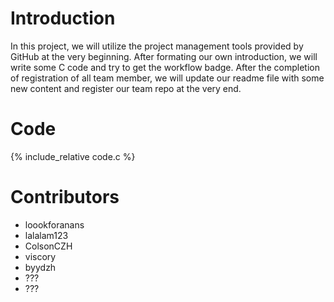 # Introduction

In this project, we will utilize the project management tools provided by GitHub at the very beginning. After formating our own introduction, we will write some C code and try to get the workflow badge. After the completion of registration of all team member, we will update our readme file with some new content and register our team repo at the very end.

# Code

{% include_relative code.c %}

# Contributors

- loookforanans
- lalalam123
- ColsonCZH
- viscory
- byydzh
- ???
- ???
